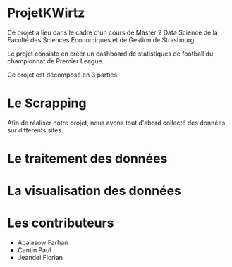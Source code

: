 # ProjetKWirtz

Ce projet a lieu dans le cadre d'un cours de Master 2 Data Science de la Faculté des Sciences Economiques et de Gestion de Strasbourg. 

Le projet consiste en créer un dashboard de statistiques de football du championnat de Premier League.

Ce projet est décomposé en 3 parties. 

# Le Scrapping

Afin de réaliser notre projet, nous avons tout d'abord collecté des données sur différents sites. 

# Le traitement des données 

# La visualisation des données 

# Les contributeurs

- Acalasow Farhan
- Cantin Paul
- Jeandel Florian
